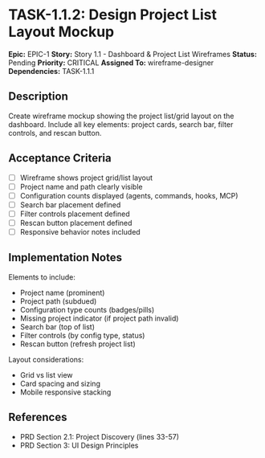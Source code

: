 # TASK-1.1.2: Design Project List Layout Mockup

**Epic:** EPIC-1
**Story:** Story 1.1 - Dashboard & Project List Wireframes
**Status:** Pending
**Priority:** CRITICAL
**Assigned To:** wireframe-designer
**Dependencies:** TASK-1.1.1

## Description

Create wireframe mockup showing the project list/grid layout on the dashboard. Include all key elements: project cards, search bar, filter controls, and rescan button.

## Acceptance Criteria

- [ ] Wireframe shows project grid/list layout
- [ ] Project name and path clearly visible
- [ ] Configuration counts displayed (agents, commands, hooks, MCP)
- [ ] Search bar placement defined
- [ ] Filter controls placement defined
- [ ] Rescan button placement defined
- [ ] Responsive behavior notes included

## Implementation Notes

Elements to include:
- Project name (prominent)
- Project path (subdued)
- Configuration type counts (badges/pills)
- Missing project indicator (if project path invalid)
- Search bar (top of list)
- Filter controls (by config type, status)
- Rescan button (refresh project list)

Layout considerations:
- Grid vs list view
- Card spacing and sizing
- Mobile responsive stacking

## References

- PRD Section 2.1: Project Discovery (lines 33-57)
- PRD Section 3: UI Design Principles

